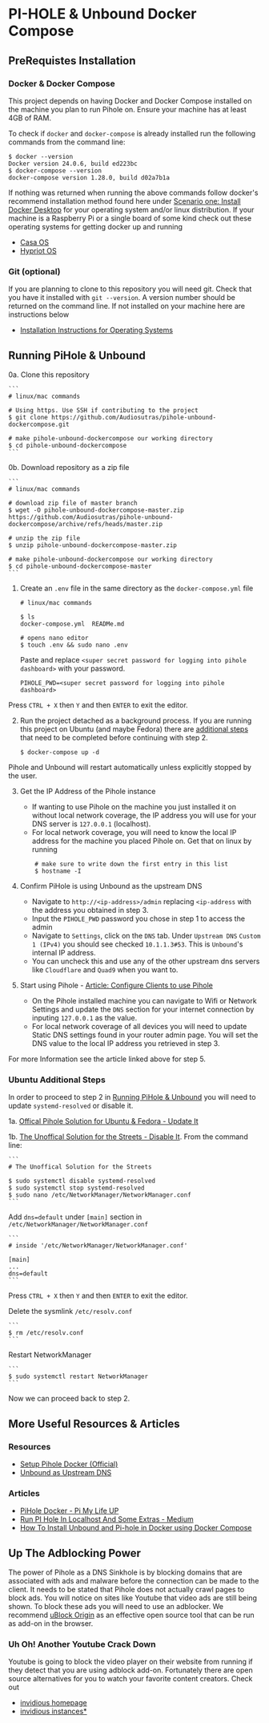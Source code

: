 # PI-HOLE & Unbound Docker Compose

## PreRequistes Installation

### Docker & Docker Compose

This project depends on having Docker and Docker Compose installed on the machine 
you plan to run Pihole on. Ensure your machine has at least 4GB of RAM.

To check if `docker` and `docker-compose` is already installed run the following commands from the command line:

```
$ docker --version
Docker version 24.0.6, build ed223bc
$ docker-compose --version
docker-compose version 1.28.0, build d02a7b1a
```

If nothing was returned when running the above commands follow docker's recommend 
installation method found here under [Scenario one: Install Docker Desktop](https://docs.docker.com/compose/install/#scenario-one-install-docker-desktop) for your operating system and/or linux distribution. If your machine is a Raspberry Pi or a single board of some kind check out these operating systems for getting docker up and running

- [Casa OS](https://github.com/IceWhaleTech/CasaOS)
- [Hypriot OS](https://blog.hypriot.com/downloads/)

### Git (optional)

If you are planning to clone to this repository you will need git. Check that you have 
it installed with `git --version`. A version number should be returned on the command 
line. If not installed on your machine here are instructions below

- [Installation Instructions for Operating Systems](https://git-scm.com/book/en/v2/Getting-Started-Installing-Git)

## Running PiHole & Unbound

0a. Clone this repository

    ```
    # linux/mac commands

    # Using https. Use SSH if contributing to the project 
    $ git clone https://github.com/Audiosutras/pihole-unbound-dockercompose.git

    # make pihole-unbound-dockercompose our working directory
    $ cd pihole-unbound-dockercompose
    ```

0b. Download repository as a zip file

    ```
    # linux/mac commands

    # download zip file of master branch
    $ wget -O pihole-unbound-dockercompose-master.zip https://github.com/Audiosutras/pihole-unbound-dockercompose/archive/refs/heads/master.zip

    # unzip the zip file
    $ unzip pihole-unbound-dockercompose-master.zip

    # make pihole-unbound-dockercompose our working directory
    $ cd pihole-unbound-dockercompose-master
    ```

1. Create an `.env` file in the same directory as the `docker-compose.yml` file

    ```
    # linux/mac commands

    $ ls
    docker-compose.yml  READMe.md

    # opens nano editor
    $ touch .env && sudo nano .env
    ```

    Paste and replace `<super secret password for logging into pihole dashboard>` with your 
    password.

    ```
    PIHOLE_PWD=<super secret password for logging into pihole dashboard>
    ```

Press `CTRL + X` then `Y` and then `ENTER` to exit the editor.

2. Run the project detached as a background process. If you are running this project on 
Ubuntu (and maybe Fedora) there are [additional steps](#ubuntu-additional-steps) that need to be completed before continuing with step 2.

    ```
    $ docker-compose up -d
    ```

Pihole and Unbound will restart automatically unless explicitly stopped by the user.


3. Get the IP Address of the Pihole instance

    - If wanting to use Pihole on the machine you just installed it on without local 
    network coverage, the IP address you will use for your DNS server is `127.0.0.1` (localhost).
    - For local network coverage, you will need to know the local IP address for the machine you placed Pihole on. Get that on linux by running
    ```
        # make sure to write down the first entry in this list
        $ hostname -I
    ```

4. Confirm PiHole is using Unbound as the upstream DNS

    - Navigate to `http://<ip-address>/admin` replacing `<ip-address` with the address 
    you obtained in step 3.
    - Input the `PIHOLE_PWD` password you chose in step 1 to access the admin
    - Navigate to `Settings`, click on the `DNS` tab. Under `Upstream DNS` `Custom 1 (IPv4)` you should see checked `10.1.1.3#53`. This is `Unbound`'s internal IP address. 
    - You can uncheck this and use any of the other upstream dns servers like `Cloudflare` and `Quad9` when you want to.

5. Start using Pihole - [Article: Configure Clients to use Pihole](https://discourse.pi-hole.net/t/how-do-i-configure-my-devices-to-use-pi-hole-as-their-dns-server/245)

    - On the Pihole installed machine you can navigate to Wifi or Network Settings and update the `DNS` section for your internet connection by inputing `127.0.0.1` as the 
    value.
    - For local network coverage of all devices you will need to update Static DNS settings found in your router admin page. You will set 
    the DNS value to the local IP address you retrieved in step 3.

For more Information see the article linked above for step 5.

### Ubuntu Additional Steps

In order to proceed to step 2 in [Running PiHole & Unbound](#running-pihole--unbound) you will need to update `systemd-resolved` or disable it.

1a. [Offical Pihole Solution for Ubuntu & Fedora - Update It](https://github.com/pi-hole/docker-pi-hole/#installing-on-ubuntu-or-fedora)

1b. [The Unoffical Solution for the Streets - Disable It](https://askubuntu.com/questions/907246/how-to-disable-systemd-resolved-in-ubuntu). From the command line:

    ```
    # The Unoffical Solution for the Streets

    $ sudo systemctl disable systemd-resolved
    $ sudo systemctl stop systemd-resolved
    $ sudo nano /etc/NetworkManager/NetworkManager.conf 
    ```
Add `dns=default` under `[main]` section in `/etc/NetworkManager/NetworkManager.conf`


    ```
    # inside '/etc/NetworkManager/NetworkManager.conf'
 
    [main]
    ...
    dns=default
    ```
Press `CTRL + X` then `Y` and then `ENTER` to exit the editor.

Delete the sysmlink `/etc/resolv.conf`

    ```
    $ rm /etc/resolv.conf
    ```

Restart NetworkManager

    ```
    $ sudo systemctl restart NetworkManager
    ```

Now we can proceed back to step 2.

## More Useful Resources & Articles

### Resources

- [Setup Pihole Docker (Official)](https://github.com/pi-hole/docker-pi-hole/#running-pi-hole-docker)
- [Unbound as Upstream DNS](https://nlnetlabs.nl/projects/unbound/about/)

### Articles 

- [PiHole Docker - Pi My Life UP](https://pimylifeup.com/pi-hole-docker/)
- [Run PI Hole In Localhost And Some Extras - Medium](https://thanosmour-tk.medium.com/run-pi-hole-in-localhost-and-some-extras-4b50e76611e6)
- [How To Install Unbound and Pi-hole in Docker using Docker Compose](https://www.reddit.com/r/docker/comments/rbgrm8/how_to_install_unbound_and_pihole_in_docker_using/)

## Up The Adblocking Power

The power of Pihole as a DNS Sinkhole is by blocking domains that are associated with ads and malware before the connection can be made to the client. It needs to be stated that Pihole does not actually crawl pages to block ads. You will notice on sites like Youtube that video ads are still being shown. To block these ads you will need to use an adblocker. We recommend [uBlock Origin](https://github.com/gorhill/uBlock) as an effective open source tool that can be run as add-on in the browser.  

### Uh Oh! Another Youtube Crack Down

Youtube is going to block the video player on their website from running if they detect that you are using adblock add-on. Fortunately there are open source alternatives for you to watch your favorite content creators. Check out

- [invidious homepage](https://invidious.io/) 
- [invidious instances*](https://docs.invidious.io/instances/)    
